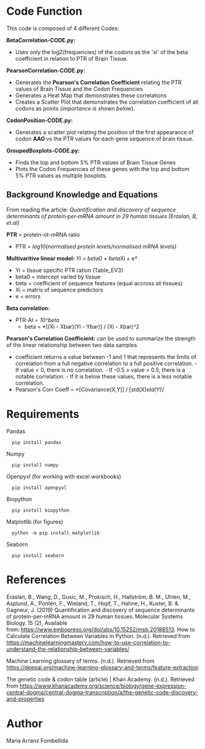 # Code Function
This code is composed of 4 different Codes:

**BetaCorrelation-CODE.py:** 
- Uses only the log2(frequencies) of the codons as the 'xi' of the beta coefficient in relation to PTR of Brain Tissue.

**PearsonCorrelation-CODE.py:** 
- Generates the **Pearson's Correlation Coefficient** relating the PTR values of Brain Tissue and the Codon Frequencies
- Generates a Heat Map that demonstrates these correlations
- Creates a Scatter Plot that demonstrates the correlation coefficient of all codons as points (*importance is shown below*).

**CodonPosition-CODE.py:**
- Generates a scatter plot relating the position of the first appearance of codon **AAG** vs the PTR values for each gene sequence of brain tissue.

**GroupedBoxplots-CODE.py:**
- Finds the top and bottom 5% PTR values of Brain Tissue Genes
- Plots the Codon Frequencies of these genes with the top and bottom 5% PTR values as multiple boxplots.

## Background Knowledge and Equations
From reading the article: *Quantification and discovery of sequence determinants of protein‐per‐mRNA amount in 29 human tissues (Eraslan, B, et.al)*

**PTR** = protein-ot-mRNA ratio
  - PTR = *log10(normalised protein levels/normalised mRNA levels)*

**Multivaritive linear model:** *Yi = beta0 + beta*Xi + e*
  - Yi = tissue specific PTR ration (Table_EV3)
  - beta0 = intercept varied by tissue
  - beta = coefficient of sequence features (equal accross all tissues)
  - Xi = matrix of sequence predictors
  - e = errors

**Beta correlation**:
  - PTR-AI = *10^beta*
    - beta = *[(Xi - Xbar)(Yi - Ybar)] / (Xi - Xbar)^2
        
**Pearson's Correlation Coefficient:** can be used to summarize the strength of the linear relationship between two data samples.
  - coefficient returns a value between -1 and 1 that represents the limits of correlation from a full negative correlation to a full positive correlation.
        - If value = 0, there is no correlation.
        - If -0.5 > value > 0.5, there is a notable correlation.
        - If it is below these values, there is a less notable correlation.
  - Pearson's Corr Coeff = *[Covariance(X,Y)] / [std(X)*std(Y)]*

# Requirements
Pandas
```
  pip install pandas
```
Numpy
```
  pip install numpy
```
Openpyxl (for working with excel workbooks)
```
  pip install openpyxl
```
Biopython
```
  pip install biopython
```
Matplotlib (for figures)
```
  python -m pip install matplotlib
```
Seaborn
```
  pip install seaborn
```

# References
Eraslan, B., Wang, D., Gusic, M., Prokisch, H., Hallström, B. M., Uhlen, M., Asplund, A., Pontén, F., Wieland, T., Hopf, T., Hahne, H., Kuster, B. & Gagneur, J. (2019) Quantification and discovery of sequence determinants of protein-per-mRNA amount in 29 human tissues. Molecular Systems Biology. 15 (2), Available from: https://www.embopress.org/doi/abs/10.15252/msb.20188513.
How to Calculate Correlation Between Variables in Python. (n.d.). Retrieved from https://machinelearningmastery.com/how-to-use-correlation-to-understand-the-relationship-between-variables/ 

Machine Learning glossary of terms. (n.d.). Retrieved from https://deepai.org/machine-learning-glossary-and-terms/feature-extraction 

The genetic code & codon table (article) | Khan Academy. (n.d.). Retrieved from https://www.khanacademy.org/science/biology/gene-expression-central-dogma/central-dogma-transcription/a/the-genetic-code-discovery-and-properties 

# Author 
Maria Arranz Fombellida
